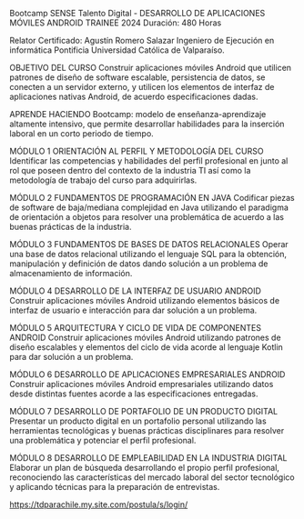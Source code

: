 Bootcamp SENSE Talento Digital - DESARROLLO DE APLICACIONES MÓVILES ANDROID TRAINEE 2024
Duración: 480 Horas

Relator Certificado: Agustín Romero Salazar 
Ingeniero de Ejecución en informática
Pontificia Universidad Católica de Valparaíso.

OBJETIVO DEL CURSO
Construir aplicaciones móviles Android que utilicen patrones de diseño de software escalable, persistencia de datos, se conecten a un servidor externo, y utilicen los elementos de interfaz de aplicaciones nativas Android, de acuerdo especificaciones dadas.

APRENDE HACIENDO
Bootcamp: modelo de enseñanza-aprendizaje altamente intensivo, que permite desarrollar habilidades para la inserción laboral en un corto periodo de tiempo.

MÓDULO 1
ORIENTACIÓN AL PERFIL Y METODOLOGÍA DEL CURSO
Identificar las competencias y habilidades del perfil profesional en junto al rol que poseen dentro del contexto de la industria TI así como la metodología de trabajo del curso para adquirirlas.

MÓDULO 2
FUNDAMENTOS DE PROGRAMACIÓN EN JAVA
Codificar piezas de software de baja/mediana complejidad en Java utilizando el paradigma de orientación a objetos para resolver una problemática de acuerdo a las buenas prácticas de la industria.

MÓDULO 3
FUNDAMENTOS DE BASES DE DATOS RELACIONALES
Operar una base de datos relacional utilizando el lenguaje SQL para la obtención, manipulación y definición de datos dando solución a un problema de almacenamiento de información.

MÓDULO 4
DESARROLLO DE LA INTERFAZ DE USUARIO ANDROID
Construir aplicaciones móviles Android utilizando elementos básicos de interfaz de usuario e interacción para dar solución a un problema.

MÓDULO 5
ARQUITECTURA Y CICLO DE VIDA DE COMPONENTES ANDROID
Construir aplicaciones móviles Android utilizando patrones de diseño escalables y elementos del ciclo de vida acorde al lenguaje Kotlin para dar solución a un problema.

MÓDULO 6
DESARROLLO DE APLICACIONES EMPRESARIALES ANDROID
Construir aplicaciones móviles Android empresariales utilizando datos desde distintas fuentes acorde a las especificaciones entregadas.

MÓDULO 7
DESARROLLO DE PORTAFOLIO DE UN PRODUCTO DIGITAL
Presentar un producto digital en un portafolio personal utilizando las herramientas tecnológicas y buenas prácticas disciplinares para resolver una problemática y potenciar el perfil profesional.

MÓDULO 8
DESARROLLO DE EMPLEABILIDAD EN LA INDUSTRIA DIGITAL
Elaborar un plan de búsqueda desarrollando el propio perfil profesional, reconociendo las características del mercado laboral del sector tecnológico y aplicando técnicas para la preparación de entrevistas.

https://tdparachile.my.site.com/postula/s/login/

